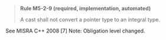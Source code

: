 > **Rule M5-2-9 (required, implementation, automated)**
>
> A cast shall not convert a pointer type to an integral type.

See MISRA C++ 2008 [7]
Note: Obligation level changed.
